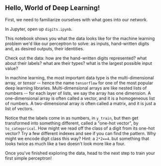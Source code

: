 ## Hello, World of Deep Learning!

First, we need to familiarize ourselves with what goes into our network.

In Jupyter, open up `digits.ipynb`.

This notebook shows you what the data looks like for the machine learning problem
we'd like our perceptron to solve:
as inputs, hand-written digits and, as desired outputs, their identities.

Check out the data:
how are the hand-written digits represented?
what about their labels?
what are their types?
what is the largest possible input value?

In machine learning, the most important data type is the
multi-dimensional array, or _tensor_ --
hence the name `tensorflow` for one of the most popular
deep learning libraries.
Multi-dimensional arrays are like nested lists of numbers --
for each layer of lists, we say the array has one dimension.
A one-dimensional array is often called a vector,
and it is a homogeneous list of numbers.
A two-dimensional array is often called a matrix,
and it is just a list of vectors.

Notice that the labels come in as numbers,
in `y_train`,
but then get transformed into something different,
called a "one-hot vector",
by `to_categorical`.
How might we read off the class of a digit
from its one-hot vector?
Try a few different indexes and see if you can
find the pattern.
Why might we encode digit class this way?
Hint: a `2*2==4`. but something that looks
twice as much like a two doesn't look more like a four.

Once you've finished exploring the data,
head to the next step to train your first simple perceptron!
